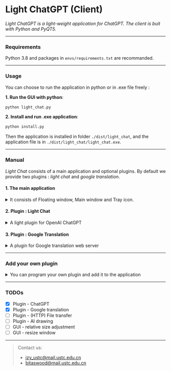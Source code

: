 # Light ChatGPT (Client)

*Light ChatGPT is a light-weight application for ChatGPT. The client is buit with Python and PyQT5.* 

****
### Requirements

Python 3.8 and packages in `envs/requirements.txt` are recommanded.

****
### Usage

You can choose to run the application in python or in .exe file freely :

**1. Run the GUI with python**:

```bash
python light_chat.py
```

**2. Install and run .exe application**:

```bash
python install.py
```

Then the application is installed in folder `./dist/light_chat`, and the application file is in  `./dist/light_chat/light_chat.exe`.

****
### Manual

*Light Chat* consists of a main application and optional plugins. By default we provide two plugins : *light chat* and *google translation*.

#### 1. The main application

<details>

<summary> It consists of Floating window, Main window and Tray icon. </summary>

- Floating window <img src=data/images/icon.png height=14px>:
  - `left-click`[`hot-key:ctrl+space`] - show the main window
  - `right-click` - show a menu
    - <img src=data/images/user.png height=14px> `user` - set user information
    - <img src=data/images/settings.png height=14px> `settings` - change settings (e.g., global hot key)
    - <img src=data/images/tray.png height=14px> `to tray` - shrink to the tray icon
    - <img src=data/images/close.png height=14px> `close` - close the applciation 
- Main window:
  - `title` - is on the top of the window
    - `plugin name` - shows the name of current plugin, e.g., `light chat` 
      - switch the plugin by *moving your mouse on it and click the target plugin*.
      - [`hot-key:ctrl+tab`] : swtich to the next plugin
    - <img src=data/images/shrink.png height=14px> `shrink icon`[`hot-key:ctrl+space`] - shrink the window into the floating window
  - `plugin` - the main content of the window, e.g., `Light Chat` plugin.
  - [`hot-key:ctrl+q`] : close the application
- Tray icon:
  - `right-click` - show a menu
    - `show / hide` - show / hide the application
    - `close` - close the applciation 

</details>


#### 2. Plugin : Light Chat


<details>

<summary> A light plugin for OpenAI ChatGPT </summary>

- Display region - show the history questions / answers
  - `questions` - shown with white background
  - `answers` - shown with gray background
- Control region - get input from you
  - <img src=data/images/send.png height=14px> `send icon`[`hot-key:enter / ctrl+space`] - send the text in the text box
  - `text box` - input your question in it
  - <img src=data/images/new.png height=14px> `new icon`[`hot-key:ctrl+n`]- refresh the history and start a new chat

</details>


#### 3. Plugin : Google Translation


<details>

<summary> A plugin for Google translation web server </summary>

- Display region - show the history translation items
  - `text` - shown with white background
  - `result` - shown with gray background
- Control region - get input from you
  - <img src=data/images/send.png height=14px> `send icon`[`hot-key:enter / ctrl+space`] - send the text in the text box
  - `text box` - input your question in it
  - <img src=data/images/new.png height=14px> `new icon`[`hot-key:ctrl+n`]- refresh the history

</details>


****
### Add your own plugin

<details>

<summary> You can program your own plugin and add it to the application </summary>

1. Program a plugin file (we provide a template in `GUI/plugins/template.py`)
2. Put it in `GUI/plugins/`
3. Change the loaded plugins in `GUI/client.py` : 
    ```
    # this command is in LightChatGPTClient.__init__ : 
    self.main_window = MainWindow([..., "your_plugin_file_name"], self)
    ```
4. (For .exe) import the new .py files as a library in `light_chat.py`:
    ```
    import GUI.plugins.xxx
    ```
   
5. Run the application

</details>

****
### TODOs
- [x] Plugin - ChatGPT
- [x] Plugin - Google translation 
- [ ] Plugin - (HTTP) File transfer 
- [ ] Plugin - AI drawing
- [ ] GUI - relative size adjustment
- [ ] GUI - resize window

****
> Contact us:
> - jzy_ustc@mail.ustc.edu.cn
> - bitaswood@mail.ustc.edu.cn